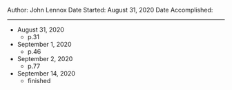 Author: John Lennox
Date Started: August 31, 2020
Date Accomplished:

---
- August 31, 2020
	- p.31
- September 1, 2020
	- p.46
- September 2, 2020
	- p.77
- September 14, 2020
	- finished